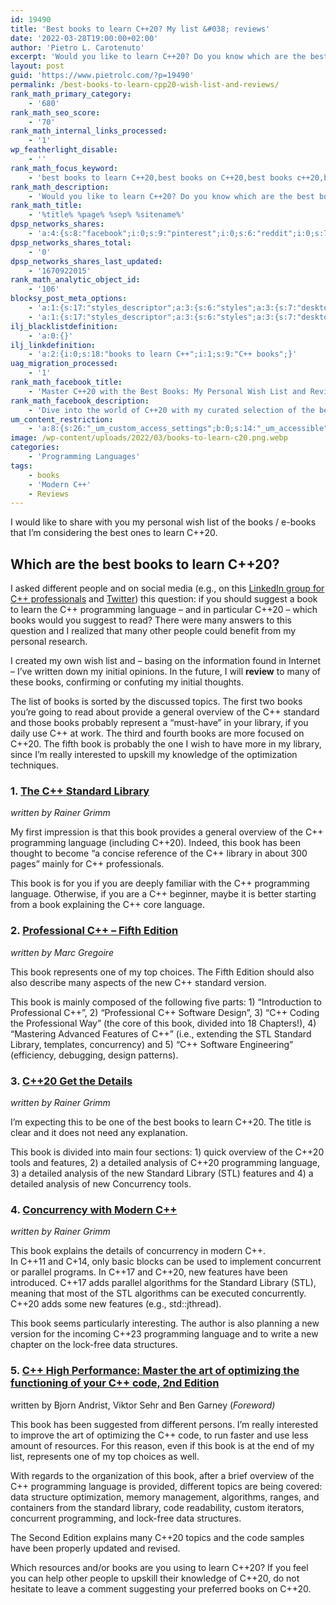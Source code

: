 ```yaml
---
id: 19490
title: 'Best books to learn C++20? My list &#038; reviews'
date: '2022-03-28T19:00:00+02:00'
author: 'Pietro L. Carotenuto'
excerpt: 'Would you like to learn C++20? Do you know which are the best books to learn C++20? Let me share my personal wish list and reviews.'
layout: post
guid: 'https://www.pietrolc.com/?p=19490'
permalink: /best-books-to-learn-cpp20-wish-list-and-reviews/
rank_math_primary_category:
    - '680'
rank_math_seo_score:
    - '70'
rank_math_internal_links_processed:
    - '1'
wp_featherlight_disable:
    - ''
rank_math_focus_keyword:
    - 'best books to learn C++20,best books on C++20,best books c++20,best books cpp20,learn C++20'
rank_math_description:
    - 'Would you like to learn C++20? Do you know which are the best books to learn C++20? Let me share my personal wish list and reviews.'
rank_math_title:
    - '%title% %page% %sep% %sitename%'
dpsp_networks_shares:
    - 'a:4:{s:8:"facebook";i:0;s:9:"pinterest";i:0;s:6:"reddit";i:0;s:7:"twitter";i:0;}'
dpsp_networks_shares_total:
    - '0'
dpsp_networks_shares_last_updated:
    - '1670922015'
rank_math_analytic_object_id:
    - '106'
blocksy_post_meta_options:
    - 'a:1:{s:17:"styles_descriptor";a:3:{s:6:"styles";a:3:{s:7:"desktop";s:0:"";s:6:"tablet";s:0:"";s:6:"mobile";s:0:"";}s:12:"google_fonts";a:0:{}s:7:"version";i:6;}}'
    - 'a:1:{s:17:"styles_descriptor";a:3:{s:6:"styles";a:3:{s:7:"desktop";s:0:"";s:6:"tablet";s:0:"";s:6:"mobile";s:0:"";}s:12:"google_fonts";a:0:{}s:7:"version";i:6;}}'
ilj_blacklistdefinition:
    - 'a:0:{}'
ilj_linkdefinition:
    - 'a:2:{i:0;s:18:"books to learn C++";i:1;s:9:"C++ books";}'
uag_migration_processed:
    - '1'
rank_math_facebook_title:
    - 'Master C++20 with the Best Books: My Personal Wish List and Reviews'
rank_math_facebook_description:
    - 'Dive into the world of C++20 with my curated selection of the best books to learn from. Discover the ultimate resources for professionals seeking to enhance their programming skills and conquer C++20. Check out my comprehensive reviews and start your journey towards C++20 mastery today!'
um_content_restriction:
    - 'a:8:{s:26:"_um_custom_access_settings";b:0;s:14:"_um_accessible";i:0;s:28:"_um_access_hide_from_queries";b:0;s:19:"_um_noaccess_action";i:0;s:30:"_um_restrict_by_custom_message";i:0;s:27:"_um_restrict_custom_message";s:0:"";s:19:"_um_access_redirect";i:0;s:23:"_um_access_redirect_url";s:0:"";}'
image: /wp-content/uploads/2022/03/books-to-learn-c20.png.webp
categories:
    - 'Programming Languages'
tags:
    - books
    - 'Modern C++'
    - Reviews
---
```


I would like to share with you my personal wish list of the books / e-books that I’m considering the best ones to learn C++20.

## Which are the best books to learn C++20?

I asked different people and on social media (e.g., on this [LinkedIn group for C++ professionals](https://www.linkedin.com/feed/update/urn:li:activity:6903699275772215296) and [Twitter](https://twitter.com/pietrolcdotcom/status/1506354873020956681)) this question: if you should suggest a book to learn the C++ programming language – and in particular C++20 – which books would you suggest to read? There were many answers to this question and I realized that many other people could benefit from my personal research.

I created my own wish list and – basing on the information found in Internet – I’ve written down my initial opinions. In the future, I will **review** to many of these books, confirming or confuting my initial thoughts.

The list of books is sorted by the discussed topics. The first two books you’re going to read about provide a general overview of the C++ standard and those books probably represent a “must-have” in your library, if you daily use C++ at work. The third and fourth books are more focused on C++20. The fifth book is probably the one I wish to have more in my library, since I’m really interested to upskill my knowledge of the optimization techniques.

### 1. [The C++ Standard Library](https://leanpub.com/cpplibrary)

*written by Rainer Grimm*

My first impression is that this book provides a general overview of the C++ programming language (including C++20). Indeed, this book has been thought to become “a concise reference of the C++ library in about 300 pages” mainly for C++ professionals.

This book is for you if you are deeply familiar with the C++ programming language. Otherwise, if you are a C++ beginner, maybe it is better starting from a book explaining the C++ core language.

### 2. [Professional C++ – Fifth Edition](https://www.wiley.com/en-us/Professional+C%2B%2B%2C+5th+Edition-p-9781119695547)

*written by Marc Gregoire*

This book represents one of my top choices. The Fifth Edition should also also describe many aspects of the new C++ standard version.

This book is mainly composed of the following five parts: 1) “Introduction to Professional C++”, 2) “Professional C++ Software Design”, 3) “C++ Coding the Professional Way” (the core of this book, divided into 18 Chapters!), 4) “Mastering Advanced Features of C++” (i.e., extending the STL Standard Library, templates, concurrency) and 5) “C++ Software Engineering” (efficiency, debugging, design patterns).

### 3. [C++20 Get the Details](https://leanpub.com/c20)

*written by Rainer Grimm*

I’m expecting this to be one of the best books to learn C++20. The title is clear and it does not need any explanation.

This book is divided into main four sections: 1) quick overview of the C++20 tools and features, 2) a detailed analysis of C++20 programming language, 3) a detailed analysis of the new Standard Library (STL) features and 4) a detailed analysis of new Concurrency tools.

### 4. [Concurrency with Modern C++](https://leanpub.com/concurrencywithmodernc)

*written by Rainer Grimm*

This book explains the details of concurrency in modern C++.  
In C++11 and C+14, only basic blocks can be used to implement concurrent or parallel programs. In C++17 and C++20, new features have been introduced. C++17 adds parallel algorithms for the Standard Library (STL), meaning that most of the STL algorithms can be executed concurrently. C++20 adds some new features (e.g., std::jthread).

This book seems particularly interesting. The author is also planning a new version for the incoming C++23 programming language and to write a new chapter on the lock-free data structures.

### 5. [C++ High Performance: Master the art of optimizing the functioning of your C++ code, 2nd Edition](https://www.packtpub.com/product/c-high-performance-second-edition/9781839216541)

written by Bjorn Andrist, Viktor Sehr and Ben Garney (*Foreword)*

This book has been suggested from different persons. I’m really interested to improve the art of optimizing the C++ code, to run faster and use less amount of resources. For this reason, even if this book is at the end of my list, represents one of my top choices as well.

With regards to the organization of this book, after a brief overview of the C++ programming language is provided, different topics are being covered: data structure optimization, memory management, algorithms, ranges, and containers from the standard library, code readability, custom iterators, concurrent programming, and lock-free data structures.

The Second Edition explains many C++20 topics and the code samples have been properly updated and revised.

Which resources and/or books are you using to learn C++20? If you feel you can help other people to upskill their knowledge of C++20, do not hesitate to leave a comment suggesting your preferred books on C++20.